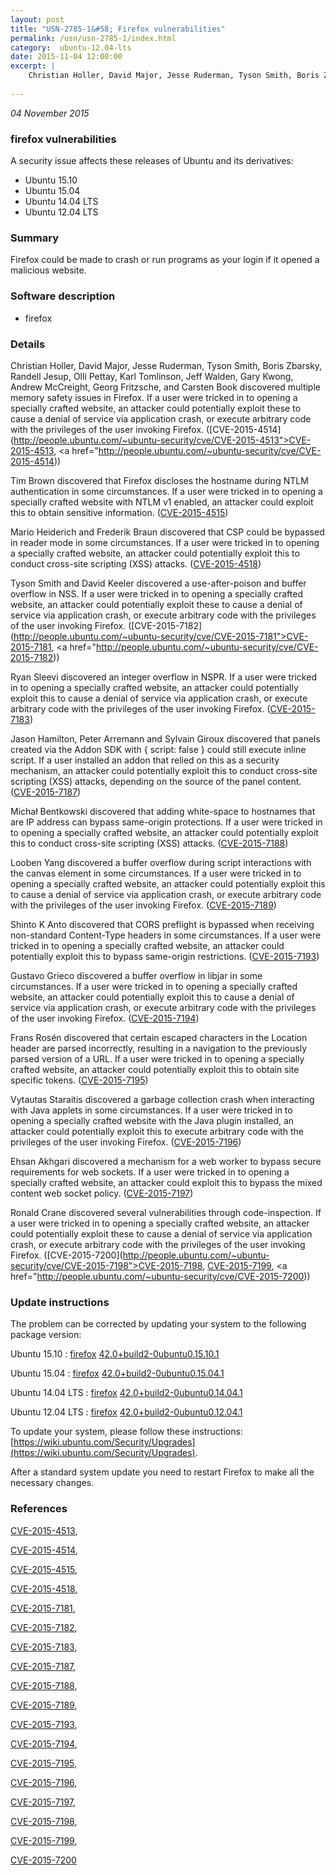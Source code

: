 ```yaml
---
layout: post
title: "USN-2785-1&#58; Firefox vulnerabilities"
permalink: /usn/usn-2785-1/index.html
category:  ubuntu-12.04-lts
date: 2015-11-04 12:00:00
excerpt: |
    Christian Holler, David Major, Jesse Ruderman, Tyson Smith, Boris Zbarsky, Randell Jesup, Olli Pettay, Karl Tomlinson, Jeff Walden, Gary Kwong, Andrew McCreight, Georg Fritzsche, and Carsten Book discovered multiple memory safety issues in Firefox. If a user were tricked in to opening a specially crafted website, an attacker could potentially exploit these to cause a denial of service via application crash, or execute arbitrary code with the privileges of the user invoking Firefox. ([CVE-2015-4514](http://people.ubuntu.com/~ubuntu-security/cve/CVE-2015-4513">CVE-2015-4513</a>, <a href="http://people.ubuntu.com/~ubuntu-security/cve/CVE-2015-4514))
    
--- 
```

 
 

*04 November 2015*

### firefox vulnerabilities

A security issue affects these releases of Ubuntu and its derivatives:

* Ubuntu 15.10
* Ubuntu 15.04
* Ubuntu 14.04 LTS
* Ubuntu 12.04 LTS

### Summary

Firefox could be made to crash or run programs as your login if it opened a malicious website.

### Software description

* firefox 

### Details

Christian Holler, David Major, Jesse Ruderman, Tyson Smith, Boris Zbarsky, Randell Jesup, Olli Pettay, Karl Tomlinson, Jeff Walden, Gary Kwong, Andrew McCreight, Georg Fritzsche, and Carsten Book discovered multiple memory safety issues in Firefox. If a user were tricked in to opening a specially crafted website, an attacker could potentially exploit these to cause a denial of service via application crash, or execute arbitrary code with the privileges of the user invoking Firefox. ([CVE-2015-4514](http://people.ubuntu.com/~ubuntu-security/cve/CVE-2015-4513">CVE-2015-4513</a>, <a href="http://people.ubuntu.com/~ubuntu-security/cve/CVE-2015-4514))

Tim Brown discovered that Firefox discloses the hostname during NTLM authentication in some circumstances. If a user were tricked in to opening a specially crafted website with NTLM v1 enabled, an attacker could exploit this to obtain sensitive information. ([CVE-2015-4515](http://people.ubuntu.com/~ubuntu-security/cve/CVE-2015-4515))

Mario Heiderich and Frederik Braun discovered that CSP could be bypassed in reader mode in some circumstances. If a user were tricked in to opening a specially crafted website, an attacker could potentially exploit this to conduct cross-site scripting (XSS) attacks. ([CVE-2015-4518](http://people.ubuntu.com/~ubuntu-security/cve/CVE-2015-4518))

Tyson Smith and David Keeler discovered a use-after-poison and buffer overflow in NSS. If a user were tricked in to opening a specially crafted website, an attacker could potentially exploit these to cause a denial of service via application crash, or execute arbitrary code with the privileges of the user invoking Firefox. ([CVE-2015-7182](http://people.ubuntu.com/~ubuntu-security/cve/CVE-2015-7181">CVE-2015-7181</a>, <a href="http://people.ubuntu.com/~ubuntu-security/cve/CVE-2015-7182))

Ryan Sleevi discovered an integer overflow in NSPR. If a user were tricked in to opening a specially crafted website, an attacker could potentially exploit this to cause a denial of service via application crash, or execute arbitrary code with the privileges of the user invoking Firefox. ([CVE-2015-7183](http://people.ubuntu.com/~ubuntu-security/cve/CVE-2015-7183))

Jason Hamilton, Peter Arremann and Sylvain Giroux discovered that panels created via the Addon SDK with { script: false } could still execute inline script. If a user installed an addon that relied on this as a security mechanism, an attacker could potentially exploit this to conduct cross-site scripting (XSS) attacks, depending on the source of the panel content. ([CVE-2015-7187](http://people.ubuntu.com/~ubuntu-security/cve/CVE-2015-7187))

Michał Bentkowski discovered that adding white-space to hostnames that are IP address can bypass same-origin protections. If a user were tricked in to opening a specially crafted website, an attacker could potentially exploit this to conduct cross-site scripting (XSS) attacks. ([CVE-2015-7188](http://people.ubuntu.com/~ubuntu-security/cve/CVE-2015-7188))

Looben Yang discovered a buffer overflow during script interactions with the canvas element in some circumstances. If a user were tricked in to opening a specially crafted website, an attacker could potentially exploit this to cause a denial of service via application crash, or execute arbitrary code with the privileges of the user invoking Firefox. ([CVE-2015-7189](http://people.ubuntu.com/~ubuntu-security/cve/CVE-2015-7189))

Shinto K Anto discovered that CORS preflight is bypassed when receiving non-standard Content-Type headers in some circumstances. If a user were tricked in to opening a specially crafted website, an attacker could potentially exploit this to bypass same-origin restrictions. ([CVE-2015-7193](http://people.ubuntu.com/~ubuntu-security/cve/CVE-2015-7193))

Gustavo Grieco discovered a buffer overflow in libjar in some circumstances. If a user were tricked in to opening a specially crafted website, an attacker could potentially exploit this to cause a denial of service via application crash, or execute arbitrary code with the privileges of the user invoking Firefox. ([CVE-2015-7194](http://people.ubuntu.com/~ubuntu-security/cve/CVE-2015-7194))

Frans Rosén discovered that certain escaped characters in the Location header are parsed incorrectly, resulting in a navigation to the previously parsed version of a URL. If a user were tricked in to opening a specially crafted website, an attacker could potentially exploit this to obtain site specific tokens. ([CVE-2015-7195](http://people.ubuntu.com/~ubuntu-security/cve/CVE-2015-7195))

Vytautas Staraitis discovered a garbage collection crash when interacting with Java applets in some circumstances. If a user were tricked in to opening a specially crafted website with the Java plugin installed, an attacker could potentially exploit this to execute arbitrary code with the privileges of the user invoking Firefox. ([CVE-2015-7196](http://people.ubuntu.com/~ubuntu-security/cve/CVE-2015-7196))

Ehsan Akhgari discovered a mechanism for a web worker to bypass secure requirements for web sockets. If a user were tricked in to opening a specially crafted website, an attacker could exploit this to bypass the mixed content web socket policy. ([CVE-2015-7197](http://people.ubuntu.com/~ubuntu-security/cve/CVE-2015-7197))

Ronald Crane discovered several vulnerabilities through code-inspection. If a user were tricked in to opening a specially crafted website, an attacker could potentially exploit these to cause a denial of service via application crash, or execute arbitrary code with the privileges of the user invoking Firefox. ([CVE-2015-7200](http://people.ubuntu.com/~ubuntu-security/cve/CVE-2015-7198">CVE-2015-7198</a>, <a href="http://people.ubuntu.com/~ubuntu-security/cve/CVE-2015-7199">CVE-2015-7199</a>, <a href="http://people.ubuntu.com/~ubuntu-security/cve/CVE-2015-7200)) 

### Update instructions

The problem can be corrected by updating your system to the following package version:

Ubuntu 15.10
 : [firefox](https://launchpad.net/ubuntu/+source/firefox) <span> [42.0+build2-0ubuntu0.15.10.1](https://launchpad.net/ubuntu/+source/firefox/42.0+build2-0ubuntu0.15.10.1) </span> 

Ubuntu 15.04
 : [firefox](https://launchpad.net/ubuntu/+source/firefox) <span> [42.0+build2-0ubuntu0.15.04.1](https://launchpad.net/ubuntu/+source/firefox/42.0+build2-0ubuntu0.15.04.1) </span> 

Ubuntu 14.04 LTS
 : [firefox](https://launchpad.net/ubuntu/+source/firefox) <span> [42.0+build2-0ubuntu0.14.04.1](https://launchpad.net/ubuntu/+source/firefox/42.0+build2-0ubuntu0.14.04.1) </span> 

Ubuntu 12.04 LTS
 : [firefox](https://launchpad.net/ubuntu/+source/firefox) <span> [42.0+build2-0ubuntu0.12.04.1](https://launchpad.net/ubuntu/+source/firefox/42.0+build2-0ubuntu0.12.04.1) </span> 

To update your system, please follow these instructions: [https://wiki.ubuntu.com/Security/Upgrades](https://wiki.ubuntu.com/Security/Upgrades).

After a standard system update you need to restart Firefox to make all the necessary changes. 

### References

 
 [CVE-2015-4513](http://people.ubuntu.com/~ubuntu-security/cve/CVE-2015-4513), 

 [CVE-2015-4514](http://people.ubuntu.com/~ubuntu-security/cve/CVE-2015-4514), 

 [CVE-2015-4515](http://people.ubuntu.com/~ubuntu-security/cve/CVE-2015-4515), 

 [CVE-2015-4518](http://people.ubuntu.com/~ubuntu-security/cve/CVE-2015-4518), 

 [CVE-2015-7181](http://people.ubuntu.com/~ubuntu-security/cve/CVE-2015-7181), 

 [CVE-2015-7182](http://people.ubuntu.com/~ubuntu-security/cve/CVE-2015-7182), 

 [CVE-2015-7183](http://people.ubuntu.com/~ubuntu-security/cve/CVE-2015-7183), 

 [CVE-2015-7187](http://people.ubuntu.com/~ubuntu-security/cve/CVE-2015-7187), 

 [CVE-2015-7188](http://people.ubuntu.com/~ubuntu-security/cve/CVE-2015-7188), 

 [CVE-2015-7189](http://people.ubuntu.com/~ubuntu-security/cve/CVE-2015-7189), 

 [CVE-2015-7193](http://people.ubuntu.com/~ubuntu-security/cve/CVE-2015-7193), 

 [CVE-2015-7194](http://people.ubuntu.com/~ubuntu-security/cve/CVE-2015-7194), 

 [CVE-2015-7195](http://people.ubuntu.com/~ubuntu-security/cve/CVE-2015-7195), 

 [CVE-2015-7196](http://people.ubuntu.com/~ubuntu-security/cve/CVE-2015-7196), 

 [CVE-2015-7197](http://people.ubuntu.com/~ubuntu-security/cve/CVE-2015-7197), 

 [CVE-2015-7198](http://people.ubuntu.com/~ubuntu-security/cve/CVE-2015-7198), 

 [CVE-2015-7199](http://people.ubuntu.com/~ubuntu-security/cve/CVE-2015-7199), 

 [CVE-2015-7200](http://people.ubuntu.com/~ubuntu-security/cve/CVE-2015-7200)
 

